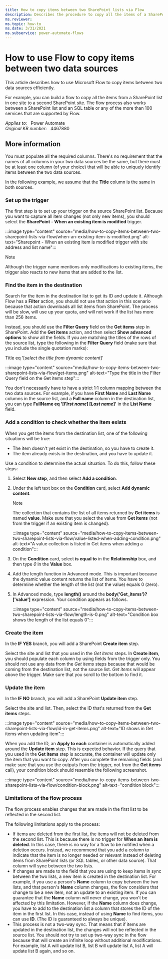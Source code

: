 ```yaml
---
title: How to copy items between two SharePoint lists via Flow
description: Describes the procedure to copy all the items of a SharePoint list in one site to to a second SharePoint site by building a flow.
ms.reviewer: 
ms.topic: how-to
ms.date: 3/31/2021
ms.subservice: power-automate-flows
---
```

# How to use Flow to copy items between two data sources

This article describes how to use Microsoft Flow to copy items between two data sources efficiently.

For example, you can build a flow to copy all the items from a SharePoint list in one site to a second SharePoint site. The flow process also works between a SharePoint list and an SQL table or any of the more than 100 services that are supported by Flow.

_Applies to:_ &nbsp; Power Automate  
_Original KB number:_ &nbsp; 4467880

## More information

You must populate all the required columns. There's no requirement that the names of all columns in your two data sources be the same, but there must be at least one column (of your choice) that will be able to uniquely identify items between the two data sources.

In the following example, we assume that the **Title** column is the same in both sources.

### Set up the trigger

The first step is to set up your trigger on the source SharePoint list. Because you want to capture all item changes (not only new items), you should select the **SharePoint - When an existing item is modified** trigger.

:::image type="content" source="media/how-to-copy-items-between-two-sharepoint-lists-via-flow/when-an-existing-item-is-modified.png" alt-text="Sharepoint - When an existing item is modified trigger with site address and list name":::

> [!NOTE]
> Although the trigger name mentions only modifications to existing items, the trigger also reacts to new items that are added to the list.

### Find the item in the destination

Search for the item in the destination list to get its ID and update it. Although Flow has a **Filter** action, you should not use that action in this scenario because that action downloads all list items from SharePoint. The process will be slow, will use up your quota, and will not work if the list has more than 256 items.

Instead, you should use the **Filter Query** field on the **Get items** step in SharePoint. Add the **Get items** action, and then select **Show advanced options** to show all the fields. If you are matching the titles of the rows of the source list, type the following in the **Filter Query** field (make sure that you include the single quotation marks):

Title eq '[*select the title from dynamic content*]'

:::image type="content" source="media/how-to-copy-items-between-two-sharepoint-lists-via-flow/get-items.png" alt-text="Type the title in the Filter Query field on the Get items step":::

You don't necessarily have to have a strict 1:1 column mapping between the two data sources. For example, if you have **First Name** and **Last Name** columns in the source list, and a **Full name** column in the destination list, you can type **FullName eq '[*First name*] [*Last name*]'** in the **List Name** field.

### Add a condition to check whether the item exists

When you get the items from the destination list, one of the following situations will be true:

- The item doesn't yet exist in the destination, so you have to create it.
- The item already exists in the destination, and you have to update it.

Use a condition to determine the actual situation. To do this, follow these steps:

1. Select **New step**, and then select **Add a condition**.
2. Under the left text box on the **Condition** card, select **Add dynamic content**.

    > [!NOTE]
    > The collection that contains the list of all items returned by **Get items**  is named **value**. Make sure that you select the value from **Get items** (not from the trigger if an existing item is changed).

    :::image type="content" source="media/how-to-copy-items-between-two-sharepoint-lists-via-flow/value-listed-when-adding-condition.png" alt-text="A value collection is listed in Get items when adding a condition":::

3. On the **Condition** card, select **is equal to** in the **Relationship** box, and then type *0* in the **Value** box.

4. Add the length function in Advanced mode. This is important because the dynamic value content returns the list of items. You have to determine whether the length of the list (not the value) equals 0 (zero).

5. In Advanced mode, type **length()** around the **body('Get_items')?['value']** expression. Your condition appears as follows.

    :::image type="content" source="media/how-to-copy-items-between-two-sharepoint-lists-via-flow/length-is-0.png" alt-text="Condition box shows the length of the list equals 0":::

### Create the item

In the **IF YES**  branch, you will add a SharePoint **Create item** step.

Select the site and list that you used in the *Get items* steps. In **Create item**, you should populate each column by using fields from the trigger only. You should not use any data from the *Get items* steps because that would be coming from the destination list, not the source list. *Get items* will appear above the trigger. Make sure that you scroll to the bottom to find it.

### Update the item

In the **IF NO** branch, you will add a SharePoint **Update item** step.

Select the site and list. Then, select the ID that's returned from the **Get items** steps.

:::image type="content" source="media/how-to-copy-items-between-two-sharepoint-lists-via-flow/id-in-get-items.png" alt-text="ID shows in Get items when updating item":::

When you add the ID, an **Apply to each** container is automatically added around the **Update item** step. This is expected behavior. If the query that you used in the **Get items** step is accurate, the container will update only the item that you want to copy. After you complete the remaining fields (and make sure that you use the outputs from the trigger, not from the **Get items** call), your condition block should resemble the following screenshot.

:::image type="content" source="media/how-to-copy-items-between-two-sharepoint-lists-via-flow/condition-block.png" alt-text="condition block":::

### Limitations of the flow process

The flow process enables changes that are made in the first list to be reflected in the second list.

The following limitations apply to the process:

- If items are deleted from the first list, the items will not be deleted from the second list. This is because there is no trigger for **When an item is deleted**. In this case, there is no way for a flow to be notified when a deletion occurs. Instead, we recommend that you add a column to indicate that the item is no longer needed or relevant instead of deleting items from SharePoint lists (or SQL tables, or other data source). That column will sync between the two lists.
- If changes are made to the field that you are using to keep items in sync between the two lists, a new item is created in the destination list. For example, if you use a person's **Name** column to copy between the two lists, and that person's **Name** column changes, the flow considers that change to be a new item, not an update to an existing item. If you can guarantee that the **Name** column will never change, you won't be affected by this limitation. However, if the **Name** column does change, you have to add to the destination list a column that stores the ID of the item in the first list. In this case, instead of using **Name** to find items, you can use **ID**. (The ID is guaranteed to always be unique).
- This process is not a two-way sync. That means that if items are updated in the destination list, the changes will not be reflected in the source list. You should not try to set up two-way sync in the flow because that will create an infinite loop without additional modifications. For example, list A will update list B, list B will update list A, list A will update list B again, and so on.
